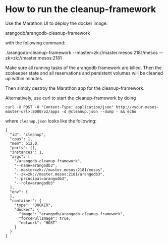 How to run the cleanup-framework
================================

Use the Marathon UI to deploy the docker image:

  arangodb/arangodb-cleanup-framework

with the following command:

  ./arangodb-cleanup-framework --master=zk://master.mesos:2181/mesos --zk=zk://master.mesos:2181

Make sure all running tasks of the arangodb framework are killed.
Then the zookeeper state and all reservations and persistent volumes
will be cleaned up within minutes.

Then simply destroy the Marathon app for the cleanup-framework.

Alternatively, use curl to start the cleanup-framework by doing

    curl -X POST -H "Content-Type: application/json" http://<your-mesos-master-url>:8080/v2/apps -d @cleanup.json --dump - && echo

where `cleanup.json` looks like the following:


    {
      "id": "cleanup",
      "cpus": 1,
      "mem": 512.0,
      "ports": [],
      "instances": 1,
      "args": [
        "/arangodb-cleanup-framework",
        "--name=arangodb3",
        "--master=zk://master.mesos:2181/mesos",
        "--zk=zk://master.mesos:2181/arangodb3",
        "--principal=arangodb3",
        "--role=arangodb3"
      ],
      "env": {
      },
      "container": {
        "type": "DOCKER",
        "docker": {
          "image": "arangodb/arangodb-cleanup-framework",
          "forcePullImage": true,
          "network": "HOST"
        }
      }
    }


